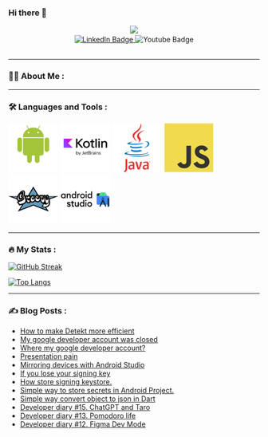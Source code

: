 ### Hi there 👋

<div id="header" align="center">
  <img src="https://media.giphy.com/media/M9gbBd9nbDrOTu1Mqx/giphy.gif" width="100"/>
</div>

<div id="badges" align="center">
  <a href="https://www.linkedin.com/in/yauheni-slizh-5b7a7236/">
    <img src="https://img.shields.io/badge/LinkedIn-blue?style=for-the-badge&logo=linkedin&logoColor=white" alt="LinkedIn Badge"/>
  </a>
  <a>
    <img src="https://img.shields.io/github/stars/kiolk?style=social" alt="Youtube Badge"/>
   </a>
</div>

<div align="center">
  <img src="https://komarev.com/ghpvc/?username=kiolk&style=flat-square&color=blue" alt=""/>
</div>

---

### :woman_technologist: About Me :

---

### :hammer_and_wrench: Languages and Tools :
<div>
  <img src="https://raw.githubusercontent.com/devicons/devicon/master/icons/android/android-original-wordmark.svg" title="Android" alt="Android" height="100" width="100"/>
  <img src="https://github.com/devicons/devicon/blob/master/icons/kotlin/kotlin-original-wordmark.svg" title="Kotlin" alt="Kotli" height="100" width="100"/>
  <img src="https://github.com/devicons/devicon/blob/master/icons/java/java-original-wordmark.svg" title="Java" alt="Java" height="100" width="100"/>
  <img src="https://github.com/devicons/devicon/blob/master/icons/javascript/javascript-original.svg" title="Js" alt="Js" height="100" width="100"/>
  <img src="https://github.com/devicons/devicon/blob/master/icons/groovy/groovy-original.svg" title="Groovy" alt="Groovy" height="100" width="100"/>
  <img src="https://github.com/devicons/devicon/blob/master/icons/androidstudio/androidstudio-original-wordmark.svg" title="AndroidStudio" alt="AndroidStudiohttps://github.com/devicons/devicon/blob/master/icons/androidstudio/androidstudio-original-wordmark.svg" height="100" width="100"/>
</div>

<!--
**Kiolk/Kiolk** is a ✨ _special_ ✨ repository because its `README.md` (this file) appears on your GitHub profile.

Here are some ideas to get you started:

- 🔭 I’m currently working on ...
- 🌱 I’m currently learning ...
- 👯 I’m looking to collaborate on ...
- 🤔 I’m looking for help with ...
- 💬 Ask me about ...
- 📫 How to reach me: ...
- 😄 Pronouns: ...
- ⚡ Fun fact: ...
-->
---

### :fire: My Stats :
[![GitHub Streak](http://github-readme-streak-stats.herokuapp.com?user=Kiolk&theme=dark&background=000000)](https://git.io/streak-stats)

[![Top Langs](https://github-readme-stats.vercel.app/api/top-langs/?username=Kiolk)](https://github.com/anuraghazra/github-readme-stats)

---

### :writing_hand: Blog Posts :
<!-- BLOG-POST-LIST:START -->
- [How to make Detekt more efficient](https://dev.to/kiolk/how-to-make-detekt-more-efficient-5fl4)
- [My google developer account was closed](https://dev.to/kiolk/my-google-developer-account-was-closed-3bej)
- [Where my google developer account?](https://dev.to/kiolk/where-my-google-developer-account-4ee3)
- [Presentation pain](https://dev.to/kiolk/presentation-pain-3ab9)
- [Mirroring devices with Android Studio](https://dev.to/kiolk/mirroring-devices-with-android-studio-14c2)
- [If you lose your signing key](https://dev.to/kiolk/if-you-lose-your-signing-key-3l7a)
- [How store signing keystore.](https://dev.to/kiolk/how-store-signing-keystore-4lan)
- [Simple way to store secrets in Android Project.](https://dev.to/kiolk/simple-way-to-store-secrets-in-android-project-345k)
- [Simple way convert object to json in Dart](https://dev.to/kiolk/simple-way-to-convert-object-json-in-dart-4ioh)
- [Developer diary #15. ChatGPT and Taro](https://dev.to/kiolk/developer-diary-15-chatgpt-and-taro-4l36)
- [Developer diary #13. Pomodoro life](https://dev.to/kiolk/developer-diary-13-pomodoro-life-38hc)
- [Developer diary #12. Figma Dev Mode](https://dev.to/kiolk/developer-diary-12-figma-dev-mode-50a7)
<!-- BLOG-POST-LIST:END -->

